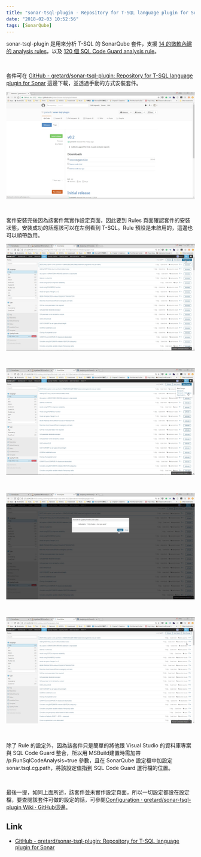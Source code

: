 ```yaml
---
title: "sonar-tsql-plugin - Repository for T-SQL language plugin for Sonar"
date: "2018-02-03 10:52:56"
tags: [SonarQube]
---
```



sonar-tsql-plugin 是用來分析 T-SQL 的 SonarQube 套件，支援 [14 的微軟內建的 analysis rules](https://msdn.microsoft.com/en-us/library/dd172133(v=vs.100).aspx)，以及 [120 個 SQL Code Guard analysis rule](http://sqlcodeguard.com/index-database-issues.html)。  

<!-- More -->

<br/>


套件可在 [GitHub - gretard/sonar-tsql-plugin: Repository for T-SQL language plugin for Sonar](https://github.com/gretard/sonar-tsql-plugin) 這邊下載，並透過手動的方式安裝套件。  

![1.png](1.png)
 
<br/>


套件安裝完後因為該套件無實作設定頁面，因此要到 Rules 頁面確認套件的安裝狀態，安裝成功的話應該可以在左側看到 T-SQL。Rule 預設是未啟用的，這邊也可以順帶啟用。  

![2.png](2.png)
 
<br/>


![3.png](3.png)
 
<br/>


![4.png](4.png)
 
<br/>


![5.png](5.png)
 
<br/>


除了 Rule 的設定外，因為該套件只是簡單的將他跟 Visual Studio 的資料庫專案與 SQL Code Guard 整合，所以用 MSBuild建置時需加帶 /p:RunSqlCodeAnalysis=true 參數，且在 SonarQube 設定檔中加設定 sonar.tsql.cg.path，將該設定值指到 SQL Code Guard 運行檔的位置。  

<br/>


最後一提，如同上面所述，該套件並未實作設定頁面，所以一切設定都設在設定檔，要查閱該套件可做的設定的話，可參閱[Configuration · gretard/sonar-tsql-plugin Wiki · GitHub](https://github.com/gretard/sonar-tsql-plugin/wiki/Configuration)這邊。  

Link
----
* [GitHub - gretard/sonar-tsql-plugin: Repository for T-SQL language plugin for Sonar](https://github.com/gretard/sonar-tsql-plugin)
